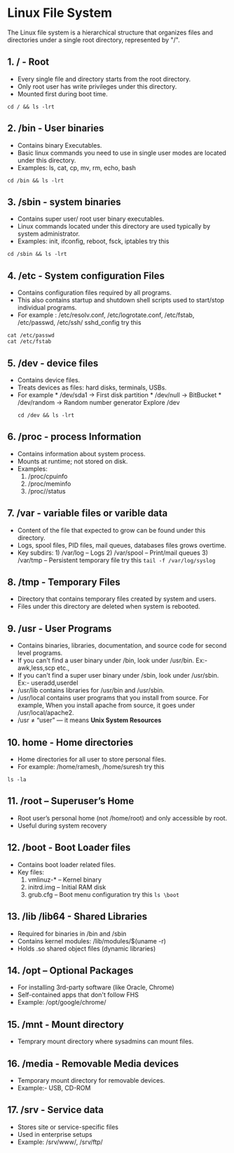 # Linux File System
The Linux file system is a hierarchical structure that organizes files and directories under a single root directory, represented by "/".

## 1. / - Root
  * Every single file and directory starts from the root directory.
  * Only root user has write privileges under this directory.
  * Mounted first during boot time.
  ```
  cd / && ls -lrt
  ```
## 2. /bin - User binaries
   * Contains binary Executables.
   * Basic linux commands you need to use in single user modes are located under this directory.
   * Examples: ls, cat, cp, mv, rm, echo, bash
   ```
   cd /bin && ls -lrt
   ```
## 3. /sbin - system binaries
   * Contains super user/ root user binary executables.
   * Linux commands located under this directory are used typically by system administrator.
   * Examples: init, ifconfig, reboot, fsck, iptables
   try this
   ```
   cd /sbin && ls -lrt
   ```
## 4. /etc - System configuration Files
   * Contains configuration files required by all programs.
   * This also contains startup and shutdown shell scripts used to start/stop individual programs.
   * For example : /etc/resolv.conf, /etc/logrotate.conf, /etc/fstab, /etc/passwd, /etc/ssh/   sshd_config
   try this
   ```
   cat /etc/passwd
   cat /etc/fstab
   ```
## 5. /dev - device files
   * Contains device files.
   * Treats devices as files: hard disks, terminals, USBs.
   * For example 
         * /dev/sda1 -> First disk partition
         * /dev/null -> BitBucket
         * /dev/random -> Random number generator
     Explore /dev
     ```
     cd /dev && ls -lrt
     ```
## 6. /proc - process Information
   * Contains information about system process.
   * Mounts at runtime; not stored on disk.
   *  Examples:
        1) /proc/cpuinfo
        2) /proc/meminfo
        3) /proc/<PID>/status
## 7. /var - variable files or varible data
   * Content of the file that expected to grow can be found under this directory.
   * Logs, spool files, PID files, mail queues, databases files grows overtime.
   * Key subdirs:
         1) /var/log – Logs
         2) /var/spool – Print/mail queues
         3) /var/tmp – Persistent temporary file
    try this
    ```
     tail -f /var/log/syslog
    ```
## 8. /tmp - Temporary Files
   * Directory that contains temporary files created by system and users.
   * Files under this directory are deleted when system is rebooted.
## 9. /usr - User Programs
   * Contains binaries, libraries, documentation, and source code for second level programs.
   * If you can't find a user binary under /bin, look under /usr/bin. Ex:- awk,less,scp etc.,
   * If you can't find a super user binary under /sbin, look under /usr/sbin. Ex:- useradd,userdel
   * /usr/lib contains libraries for /usr/bin and /usr/sbin.
   * /usr/local contains user programs that you install from source. For example, When you install apache from source, it goes under /usr/local/apache2.
   *  /usr ≠ “user” — it means **Unix System Resources**
## 10. home - Home directories
   * Home directories for all user to store personal files.
   * For example: /home/ramesh, /home/suresh
   try this
   ```
   ls -la
   ```
## 11. /root – Superuser’s Home
   * Root user’s personal home (not /home/root) and only accessible by root.
   * Useful during system recovery
## 12. /boot - Boot Loader files
   * Contains boot loader related files.
   * Key files:
        1) vmlinuz-* – Kernel binary
        2) initrd.img – Initial RAM disk
        3) grub.cfg – Boot menu configuration
    try this
    ```
    ls \boot
    ```
## 13. /lib  /lib64 - Shared Libraries
   * Required for binaries in /bin and /sbin
   * Contains kernel modules: /lib/modules/$(uname -r)
   * Holds .so shared object files (dynamic libraries)
## 14. /opt – Optional Packages
   * For installing 3rd-party software (like Oracle, Chrome)
   * Self-contained apps that don't follow FHS
   * Example: /opt/google/chrome/
## 15. /mnt - Mount directory
   * Temprary mount directory where sysadmins can mount files.
## 16. /media - Removable Media devices
   * Temporary mount directory for removable devices.
   * Example:- USB, CD-ROM
## 17. /srv - Service data
   * Stores site or service-specific files 
   * Used in enterprise setups
   * Example: /srv/www/, /srv/ftp/